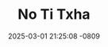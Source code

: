 ---
layout: movie-video-data
date: 2025-03-01 21:25:08 -0809
categories: movie

# Site Attributes
title: "No Ti Txha"
permalink: "/movie/No_Ti_Txha"

# Movie Attributes
synopsis: "No ti txha yog ib zag neej neeg, hais txog ib khub niam txiv nkawv sib hlub heev tias sis txoj hmoo tsis muaj, tus txiv tau raug tsheb tsoo, nws tau tsis nco qab li lawm, nws rais mus ua ib tug neeg feeb tsis meej, lub sij hawm dhau mus, nws poj niam thiaj li tau khiav tsis yuav nws. Tom qab ntawv, nws niam thiab nws txiv thiaj tau coj nws mus nyob nrog cov neeg ua puas hlwb, thiab feeb tsis meej. Tsis muaj leej twg saib, thiab pab hlub nws. Thov sawv daws soj qab saib mus seb xyoob lub neej yuav mus xaus li cas. "
producer: "Time Motion Pictures"
director: "Chai Lor"
writer: "Thai Khang, Chai Lor, Miav Lis Xyooj"
video_link: "https://youtu.be/Y2mSoe9Vgws?si=6x8thkZ1VNo30x-F"
genre: "Drama"
year: "2010"
release_type: "DVD"
storage: "Center for Hmong Studies"
thumbnail: "/assets/images/movie_thumbnails/No Ti Txha.jpeg"
publishing_company: "Time Motion Pictures"

# Sequels + Parts
base_movie: ""
total_parts: 
sequel: ""

# Movie Cast
cast:
#VALUE!
---